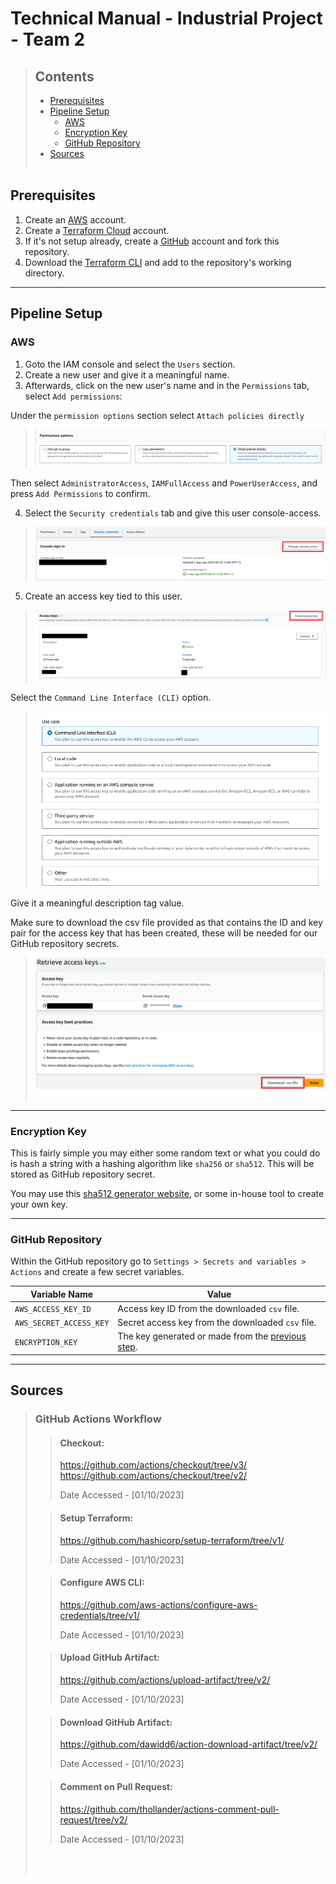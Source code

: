 # Technical Manual - Industrial Project - Team 2

>## Contents 
> - [Prerequisites](#prerequisites)
> - [Pipeline Setup](#pipeline-setup)
>   - [AWS](#aws)
>   - [Encryption Key](#encryption-key)
>   - [GitHub Repository](#github-repository)
> - [Sources](#sources)
><br></br>


## Prerequisites
1. Create an [AWS](https://link-url-here.org) account.
2. Create a [Terraform Cloud](https://app.terraform.io/session) account.
3. If it's not setup already, create a [GitHub](https://github.com/) account and fork this repository.
4. Download the [Terraform CLI](https://www.terraform.io/) and add to the repository's working directory.
--------------------------------------------------------------------------------
## Pipeline Setup

### AWS
1. Goto the IAM console and select the `Users` section.
2. Create a new user and give it a meaningful name.
3. Afterwards, click on the new user's name and in the `Permissions` tab, select `Add permissions`:

Under the `permission options` section select `Attach policies directly`

>![Alt text](./res/images/perm_options.png)

Then select `AdministratorAccess`, `IAMFullAccess` and `PowerUserAccess`, and press `Add Permissions` to confirm.

4. Select the `Security credentials` tab and give this user console-access.

> ![Security credenitals image.](./res/images/security_credentials.png)

5. Create an access key tied to this user. 
> ![Showing how to create access key.](./res/images/access_keys.png)

Select the `Command Line Interface (CLI)` option.

> ![Showing to select the CLI option.](./res/images/cli_option.png)

Give it a meaningful description tag value.
 
Make sure to download the csv file provided as that contains the ID and key pair for the access key that has been created, these will be needed for our GitHub repository secrets.

> ![Showing where to download the newly created access keys CSV file.](./res/images/access_keys_csv.png)
> <br></br>
-----------------------------------------------------------------------------
### Encryption Key
This is fairly simple you may either some random text or what you could do is hash a string with a hashing algorithm like `sha256` or `sha512`. This will be stored as GitHub repository secret.

You may use this [sha512 generator website](https://sha512.online/), or some in-house tool to create your own key.


-----------------------------------------------------------------------------
### GitHub Repository 
Within the GitHub repository go to `Settings > Secrets and variables > Actions` and create a few secret variables.

| Variable Name | Value |
| -------- | ------- |
| `AWS_ACCESS_KEY_ID` | Access key ID from the downloaded `csv` file. |
| `AWS_SECRET_ACCESS_KEY` | Secret access key from the downloaded `csv` file. |
| `ENCRYPTION_KEY` | The key generated or made from the [previous step](#encryption-key). |
-----------------------------------------------------------------------------

## Sources

> ### GitHub Actions Workflow
> > #### Checkout: 
> > https://github.com/actions/checkout/tree/v3/
> > https://github.com/actions/checkout/tree/v2/
> >
> > Date Accessed - [01/10/2023]
>
> > #### Setup Terraform:
> > https://github.com/hashicorp/setup-terraform/tree/v1/
> >
> > Date Accessed - [01/10/2023]
>
> > #### Configure AWS CLI:
> > https://github.com/aws-actions/configure-aws-credentials/tree/v1/
> >
> > Date Accessed - [01/10/2023]
>
> > #### Upload GitHub Artifact:
> > https://github.com/actions/upload-artifact/tree/v2/
> >
> > Date Accessed - [01/10/2023]
>
> > #### Download GitHub Artifact:
> > https://github.com/dawidd6/action-download-artifact/tree/v2/
> >
> > Date Accessed - [01/10/2023]
>
> > #### Comment on Pull Request:
> > https://github.com/thollander/actions-comment-pull-request/tree/v2/
> >
> > Date Accessed - [01/10/2023]
>
> <br></br>